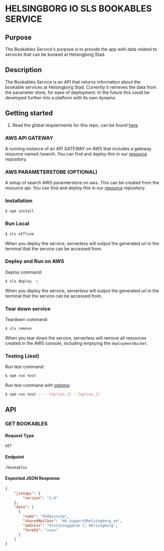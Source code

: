 # HELSINGBORG IO SLS BOOKABLES SERVICE

## Purpose

The Bookables Service's purpose is to provide the app with data related to services that can be booked at Helsingborg Stad.

## Description

The Bookables Service is an API that returns information about the bookable services at Helsingborg Stad. Currently it retrieves the data from the parameter store, for ease of deployment. In the future this could be developed further into a platform with its own dynamo.

## Getting started

1. Read the global requierments for this repo, can be found [here](https://github.com/helsingborg-stad/helsingborg-io-sls-api/blob/dev/README.md)

### AWS API GATEWAY

A running instance of an API GATEWAY on AWS that includes a gateway resource named /search. You can find and deploy this in our [resource](https://github.com/helsingborg-stad/helsingborg-io-sls-resources/tree/dev/services/gateway/resources/search) repository.

### AWS PARAMETERSTORE (OPTIONAL)

A setup of search AWS paramterstore on aws. This can be created from the resource api. You can find and deploy this in our [resource](https://github.com/helsingborg-stad/helsingborg-io-sls-resources/tree/dev/services/parameterStore) repository.

### Installation

```bash
$ npm install
```

### Run Local

```bash
$ sls offline
```

When you deploy the service, serverless will output the generated url in the terminal that the service can be accessed from.

### Deploy and Run on AWS

Deploy command:

```bash
$ sls deploy -v
```

When you deploy the service, serverless will output the generated url in the terminal that the service can be accessed from.

### Tear down service

Teardown command:

```bash
$ sls remove
```

When you tear down the service, serverless will remove all resources created in the AWS console, including emptying the `deploymentBucket`.

### Testing (Jest)

Run test command:

```bash
$ npm run test
```

Run test command with [options](https://jestjs.io/docs/cli#options):

```bash
$ npm run test -- --[option_1] --[option_2]
```

## API

### GET BOOKABLES

#### Request Type

`GET`

#### Endpoint

`/bookables`

#### Expected JSON Response

```json
{
    "jsonapi": {
        "version": "1.0"
    },
    "data": [
      {
        "name": "Rådgivning",
        "sharedMailbox": "mh.support@helsingborg.se",
        "address": "Drottninggatan 2, Helsingborg",
        "formId": "xxxx"
      }
    ]
}
```